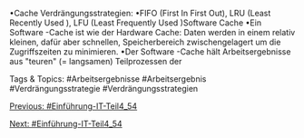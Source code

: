 •Cache Verdrängungsstrategien: 
•FIFO (First In First Out), LRU (Least Recently Used ), LFU (Least Frequently Used )Software Cache
•Ein Software -Cache ist wie der Hardware Cache: Daten werden in einem relativ kleinen, 
dafür aber schnellen, Speicherbereich zwischengelagert um die Zugriffszeiten zu minimieren. 
•Der Software -Cache hält Arbeitsergebnisse aus "teuren" (= langsamen) Teilprozessen der 

   Tags & Topics:
   #Arbeitsergebnisse
   #Arbeitsergebnis
   #Verdrängungsstrategie
   #Verdrängungsstrategien

[Previous: #Einführung-IT-Teil4_54](Einführung-IT-Teil4_54.md)

[Next: #Einführung-IT-Teil4_54](Einführung-IT-Teil4_54.md)